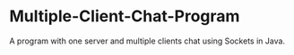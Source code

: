 # Multiple-Client-Chat-Program
A program with one server and multiple clients chat using Sockets in Java.
